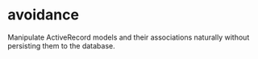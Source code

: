 avoidance
=========

Manipulate ActiveRecord models and their associations naturally without persisting them to the database.